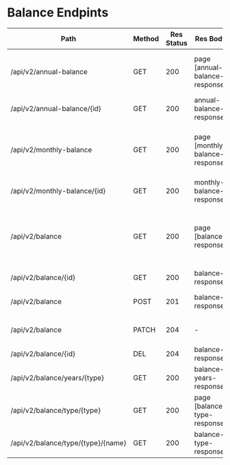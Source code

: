 # Balance Endpints

| Path                               | Method | Res Status | Res Body                        | Res Cookie | Req Param                                                                                                                             | Req Body                 | Comments                        |
| ---------------------------------- | ------ | ---------- | ------------------------------- | ---------- | ------------------------------------------------------------------------------------------------------------------------------------- | ------------------------ | ------------------------------- |
| /api/v2/annual-balance             | GET    | 200        | page [annual-balance-response]  | -          | gross_quantity_min, gross_quantity_max, expected_quantity_min, expected_quantity_max, currency_type, year                             | -                        |                                 |
| /api/v2/annual-balance/{id}        | GET    | 200        | annual-balance-response         | -          | -                                                                                                                                     | -                        |                                 |
| /api/v2/monthly-balance            | GET    | 200        | page [monthly-balance-response] | -          | gross_quantity_min, gross_quantity_max, expected_quantity_min, expected_quantity_max, currency_type, year, month                      | -                        |                                 |
| /api/v2/monthly-balance/{id}       | GET    | 200        | monthly-balance-response        | -          | -                                                                                                                                     | -                        |                                 |
| /api/v2/balance                    | GET    | 200        | page [balance-response]         | -          | converted_quantity_min, converted_quantity_max, real_quantity_min, real_quantity_max, date_from, date_to, currency_type, balance_type | -                        | balance_type is BalanceTypeEnum |
| /api/v2/balance/{id}               | GET    | 200        | balance-response                | -          | -                                                                                                                                     | -                        |                                 |
| /api/v2/balance                    | POST   | 201        | balance-response                | -          | -                                                                                                                                     | balance-creation-request |                                 |
| /api/v2/balance                    | PATCH  | 204        | -                               | -          | -                                                                                                                                     | balance-update-request   |                                 |
| /api/v2/balance/{id}               | DEL    | 204        | balance-response                | -          | -                                                                                                                                     | -                        |                                 |
| /api/v2/balance/years/{type}       | GET    | 200        | balance-years-response          | -          | -                                                                                                                                     | -                        |                                 |
| /api/v2/balance/type/{type}        | GET    | 200        | page [balance-type-response]    | -          | -                                                                                                                                     | -                        |                                 |
| /api/v2/balance/type/{type}/{name} | GET    | 200        | balance-type-response           | -          | -                                                                                                                                     | -                        |                                 |
